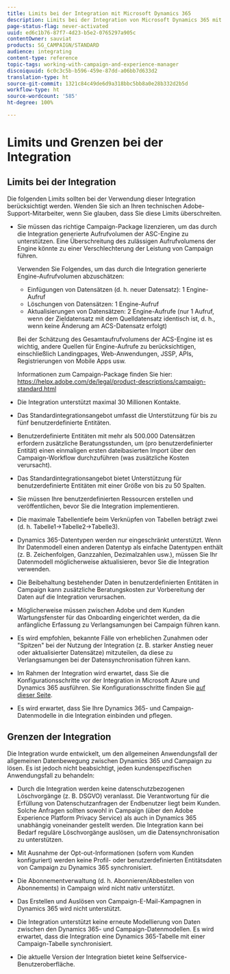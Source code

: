 ```yaml
---
title: Limits bei der Integration mit Microsoft Dynamics 365
description: Limits bei der Integration von Microsoft Dynamics 365 mit Campaign Standard
page-status-flag: never-activated
uuid: ed6c1b76-87f7-4d23-b5e2-0765297a905c
contentOwner: sauviat
products: SG_CAMPAIGN/STANDARD
audience: integrating
content-type: reference
topic-tags: working-with-campaign-and-experience-manager
discoiquuid: 6c0c3c5b-b596-459e-87dd-a06bb7d633d2
translation-type: ht
source-git-commit: 1321c84c49de6d9a318bbc5bb8a0e28b332d2b5d
workflow-type: ht
source-wordcount: '585'
ht-degree: 100%

---
```



# Limits und Grenzen bei der Integration

## Limits bei der Integration

Die folgenden Limits sollten bei der Verwendung dieser Integration berücksichtigt werden. Wenden Sie sich an Ihren technischen Adobe-Support-Mitarbeiter, wenn Sie glauben, dass Sie diese Limits überschreiten.

* Sie müssen das richtige Campaign-Package lizenzieren, um das durch die Integration generierte Aufrufvolumen der ASC-Engine zu unterstützen. Eine Überschreitung des zulässigen Aufrufvolumens der Engine könnte zu einer Verschlechterung der Leistung von Campaign führen.

   Verwenden Sie Folgendes, um das durch die Integration generierte Engine-Aufrufvolumen abzuschätzen:

   * Einfügungen von Datensätzen (d. h. neuer Datensatz): 1 Engine-Aufruf
   * Löschungen von Datensätzen: 1 Engine-Aufruf
   * Aktualisierungen von Datensätzen: 2 Engine-Aufrufe (nur 1 Aufruf, wenn der Zieldatensatz mit dem Quelldatensatz identisch ist, d. h., wenn keine Änderung am ACS-Datensatz erfolgt)

   Bei der Schätzung des Gesamtaufrufvolumens der ACS-Engine ist es wichtig, andere Quellen für Engine-Aufrufe zu berücksichtigen, einschließlich Landingpages, Web-Anwendungen, JSSP, APIs, Registrierungen von Mobile Apps usw.

   Informationen zum Campaign-Package finden Sie hier: https://helpx.adobe.com/de/legal/product-descriptions/campaign-standard.html

* Die Integration unterstützt maximal 30 Millionen Kontakte.

* Das Standardintegrationsangebot umfasst die Unterstützung für bis zu fünf benutzerdefinierte Entitäten.

* Benutzerdefinierte Entitäten mit mehr als 500.000 Datensätzen erfordern zusätzliche Beratungsstunden, um (pro benutzerdefinierter Entität) einen einmaligen ersten dateibasierten Import über den Campaign-Workflow durchzuführen (was zusätzliche Kosten verursacht).

* Das Standardintegrationsangebot bietet Unterstützung für benutzerdefinierte Entitäten mit einer Größe von bis zu 50 Spalten.

* Sie müssen Ihre benutzerdefinierten Ressourcen erstellen und veröffentlichen, bevor Sie die Integration implementieren.

* Die maximale Tabellentiefe beim Verknüpfen von Tabellen beträgt zwei (d. h. Tabelle1->Tabelle2->Tabelle3).

* Dynamics 365-Datentypen werden nur eingeschränkt unterstützt. Wenn Ihr Datenmodell einen anderen Datentyp als einfache Datentypen enthält (z. B. Zeichenfolgen, Ganzzahlen, Dezimalzahlen usw.), müssen Sie Ihr Datenmodell möglicherweise aktualisieren, bevor Sie die Integration verwenden.

* Die Beibehaltung bestehender Daten in benutzerdefinierten Entitäten in Campaign kann zusätzliche Beratungskosten zur Vorbereitung der Daten auf die Integration verursachen.

* Möglicherweise müssen zwischen Adobe und dem Kunden Wartungsfenster für das Onboarding eingerichtet werden, da die anfängliche Erfassung zu Verlangsamungen bei Campaign führen kann.

* Es wird empfohlen, bekannte Fälle von erheblichen Zunahmen oder &quot;Spitzen&quot; bei der Nutzung der Integration (z. B. starker Anstieg neuer oder aktualisierter Datensätze) mitzuteilen, da diese zu Verlangsamungen bei der Datensynchronisation führen kann.

* Im Rahmen der Integration wird erwartet, dass Sie die Konfigurationsschritte vor der Integration in Microsoft Azure und Dynamics 365 ausführen. Sie Konfigurationsschritte finden Sie [auf dieser Seite](../../integrating/using/configure-microsoft-dynamics-365-for-campaign-integration.md).

* Es wird erwartet, dass Sie Ihre Dynamics 365- und Campaign-Datenmodelle in die Integration einbinden und pflegen.

## Grenzen der Integration

Die Integration wurde entwickelt, um den allgemeinen Anwendungsfall der allgemeinen Datenbewegung zwischen Dynamics 365 und Campaign zu lösen. Es ist jedoch nicht beabsichtigt, jeden kundenspezifischen Anwendungsfall zu behandeln:

* Durch die Integration werden keine datenschutzbezogenen Löschvorgänge (z. B. DSGVO) veranlasst. Die Verantwortung für die Erfüllung von Datenschutzanfragen der Endbenutzer liegt beim Kunden. Solche Anfragen sollten sowohl in Campaign (über den Adobe Experience Platform Privacy Service) als auch in Dynamics 365 unabhängig voneinander gestellt werden. Die Integration kann bei Bedarf reguläre Löschvorgänge auslösen, um die Datensynchronisation zu unterstützen.

* Mit Ausnahme der Opt-out-Informationen (sofern vom Kunden konfiguriert) werden keine Profil- oder benutzerdefinierten Entitätsdaten von Campaign zu Dynamics 365 synchronisiert.

* Die Abonnementverwaltung (d. h. Abonnieren/Abbestellen von Abonnements) in Campaign wird nicht nativ unterstützt.

* Das Erstellen und Auslösen von Campaign-E-Mail-Kampagnen in Dynamics 365 wird nicht unterstützt.

* Die Integration unterstützt keine erneute Modellierung von Daten zwischen den Dynamics 365- und Campaign-Datenmodellen. Es wird erwartet, dass die Integration eine Dynamics 365-Tabelle mit einer Campaign-Tabelle synchronisiert.

* Die aktuelle Version der Integration bietet keine Selfservice-Benutzeroberfläche.
